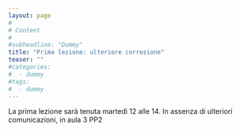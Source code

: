 ```yaml
---
layout: page
#
# Content
#
#subheadline: "Dummy"
title: "Prima lezione: ulteriore correzione"
teaser: ""
#categories:
#  - dummy
#tags:
#  - dummy
---
```

La prima lezione sarà tenuta martedì 12 alle 14. In assenza di ulteriori comunicazioni, in aula 3 PP2
